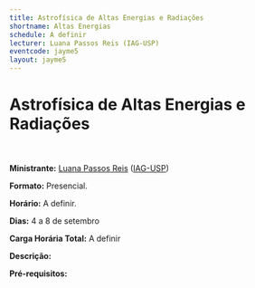 ```yaml
---
title: Astrofísica de Altas Energias e Radiações
shortname: Altas Energias
schedule: A definir
lecturer: Luana Passos Reis (IAG-USP)
eventcode: jayme5
layout: jayme5
---
```

# Astrofísica de Altas Energias e Radiações <br><br>

**Ministrante:** [Luana Passos Reis](http://lattes.cnpq.br/1700594484276889) ([IAG-USP](https://www.iag.usp.br/))

**Formato:** Presencial.

**Horário:** A definir.

**Dias:** 4 a 8 de setembro 

**Carga Horária Total:** A definir

**Descrição:** 

**Pré-requisitos:** 
